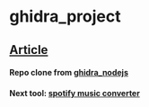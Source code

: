 # ghidra_project

## [Article](https://swarm.ptsecurity.com/how-we-bypassed-bytenode-and-decompiled-node-js-bytecode-in-ghidra/)

#### Repo clone from [ghidra_nodejs](https://github.com/claui/ghidra_nodejs/tree/support-ghidra-v10)

#### Next tool: [spotify music converter](https://www.ukeysoft.com/spotify-music-converter/)
